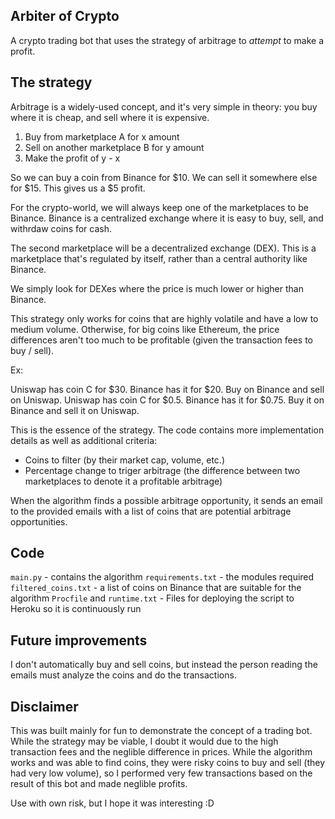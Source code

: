 ## Arbiter of Crypto

A crypto trading bot that uses the strategy of arbitrage to *attempt* to make a profit.

## The strategy

Arbitrage is a widely-used concept, and it's very simple in theory: you buy where it is cheap, and sell where it is expensive.

1) Buy from marketplace A for x amount
2) Sell on another marketplace B for y amount
3) Make the profit of y - x

So we can buy a coin from Binance for $10. We can sell it somewhere else for $15.
This gives us a $5 profit.

For the crypto-world, we will always keep one of the marketplaces to be Binance.
Binance is a centralized exchange where it is easy to buy, sell, and withrdaw coins for cash.

The second marketplace will be a decentralized exchange (DEX). This is a marketplace that's regulated by itself,
rather than a central authority like Binance.

We simply look for DEXes where the price is much lower or higher than Binance.

This strategy only works for coins that are highly volatile and have a low to medium volume.
Otherwise, for big coins like Ethereum, the price differences aren't too much to be profitable (given the transaction fees to buy / sell).

Ex:

Uniswap has coin C for $30. Binance has it for $20. Buy on Binance and sell on Uniswap.
Uniswap has coin C for $0.5. Binance has it for $0.75. Buy it on Binance and sell it on Uniswap.

This is the essence of the strategy. The code contains more implementation details as well as additional criteria:
- Coins to filter (by their market cap, volume, etc.)
- Percentage change to triger arbitrage (the difference between two marketplaces to denote it a profitable arbitrage)

When the algorithm finds a possible arbitrage opportunity, it sends an email to the provided emails with a list of coins
that are potential arbitrage opportunities.

## Code

`main.py` - contains the algorithm
`requirements.txt` - the modules required
`filtered_coins.txt` - a list of coins on Binance that are suitable for the algorithm
`Procfile` and `runtime.txt` - Files for deploying the script to Heroku so it is continuously run

## Future improvements

I don't automatically buy and sell coins, but instead the person reading the emails must analyze the coins and do the transactions.

## Disclaimer

This was built mainly for fun to demonstrate the concept of a trading bot.
While the strategy may be viable, I doubt it would due to the high transaction fees and the neglible difference in prices.
While the algorithm works and was able to find coins, they were risky coins to buy and sell (they had very low volume), so I performed
very few transactions based on the result of this bot and made neglible profits.

Use with own risk, but I hope it was interesting :D


